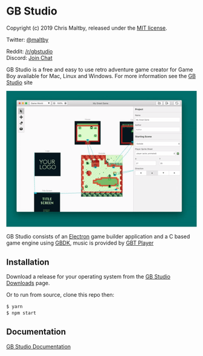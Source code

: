 # GB Studio

Copyright (c) 2019 Chris Maltby, released under the [MIT license](https://opensource.org/licenses/MIT).

Twitter: [@maltby](https://www.twitter.com/maltby) 

Reddit: [/r/gbstudio](https://www.reddit.com/r/gbstudio)  
Discord: [Join Chat](https://discord.gg/bxerKnc)

GB Studio is a free and easy to use retro adventure game creator for Game Boy available for Mac, Linux and Windows.
For more information see the [GB Studio](https://www.gbstudio.dev) site

![GB Studio](gbstudio.gif)

GB Studio consists of an [Electron](https://electronjs.org/) game builder application and a C based game engine using [GBDK](http://gbdk.sourceforge.net/), music is provided by [GBT Player](https://github.com/AntonioND/gbt-player)

## Installation

Download a release for your operating system from the [GB Studio Downloads](https://www.gbstudio.dev/download) page.

Or to run from source, clone this repo then:

```bash
$ yarn
$ npm start
```

## Documentation

[GB Studio Documentation](https://www.gbstudio.dev/docs)
